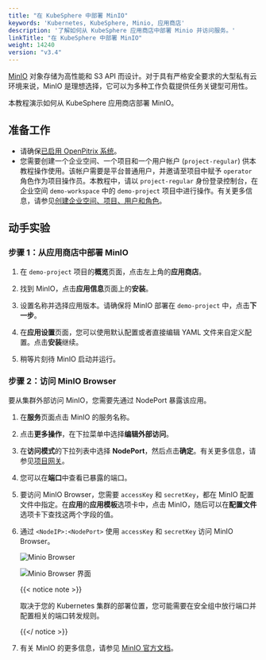 ```yaml
---
title: "在 KubeSphere 中部署 MinIO"
keywords: 'Kubernetes, KubeSphere, Minio, 应用商店'
description: '了解如何从 KubeSphere 应用商店中部署 Minio 并访问服务。'
linkTitle: "在 KubeSphere 中部署 MinIO"
weight: 14240
version: "v3.4"
---
```

[MinIO](https://min.io/) 对象存储为高性能和 S3 API 而设计。对于具有严格安全要求的大型私有云环境来说，MinIO 是理想选择，它可以为多种工作负载提供任务关键型可用性。

本教程演示如何从 KubeSphere 应用商店部署 MinIO。

## 准备工作

- 请确保[已启用 OpenPitrix 系统](../../../pluggable-components/app-store/)。
- 您需要创建一个企业空间、一个项目和一个用户帐户 (`project-regular`) 供本教程操作使用。该帐户需要是平台普通用户，并邀请至项目中赋予 `operator` 角色作为项目操作员。本教程中，请以 `project-regular` 身份登录控制台，在企业空间 `demo-workspace` 中的 `demo-project` 项目中进行操作。有关更多信息，请参见[创建企业空间、项目、用户和角色](../../../quick-start/create-workspace-and-project/)。

## 动手实验

### 步骤 1：从应用商店中部署 MinIO

1. 在 `demo-project` 项目的**概览**页面，点击左上角的**应用商店**。

2. 找到 MinIO，点击**应用信息**页面上的**安装**。

3. 设置名称并选择应用版本。请确保将 MinIO 部署在 `demo-project` 中，点击**下一步**。

4. 在**应用设置**页面，您可以使用默认配置或者直接编辑 YAML 文件来自定义配置。点击**安装**继续。

5. 稍等片刻待 MinIO 启动并运行。


### 步骤 2：访问 MinIO Browser

要从集群外部访问 MinIO，您需要先通过 NodePort 暴露该应用。

1. 在**服务**页面点击 MinIO 的服务名称。

2. 点击**更多操作**，在下拉菜单中选择**编辑外部访问**。

3. 在**访问模式**的下拉列表中选择 **NodePort**，然后点击**确定**。有关更多信息，请参见[项目网关](../../../project-administration/project-gateway/)。

4. 您可以在**端口**中查看已暴露的端口。

5. 要访问 MinIO Browser，您需要 `accessKey` 和 `secretKey`，都在 MinIO 配置文件中指定。在**应用**的**应用模板**选项卡中，点击 MinIO，随后可以在**配置文件**选项卡下查找这两个字段的值。

6. 通过 `<NodeIP>:<NodePort>` 使用 `accessKey` 和 `secretKey` 访问 MinIO Browser。

   ![Minio Browser](/images/docs/v3.x/zh-cn/appstore/built-in-apps/deploy-minio-on-ks/minio-browser-13.PNG)

   ![Minio Browser 界面](/images/docs/v3.x/zh-cn/appstore/built-in-apps/deploy-minio-on-ks/minio-browser-interface-14.PNG)

   {{< notice note >}}

   取决于您的 Kubernetes 集群的部署位置，您可能需要在安全组中放行端口并配置相关的端口转发规则。

   {{</ notice >}} 

7. 有关 MinIO 的更多信息，请参见 [MinIO 官方文档](https://docs.min.io/)。